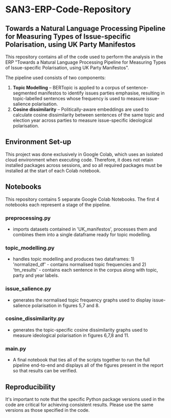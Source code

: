 # SAN3-ERP-Code-Repository

## Towards a Natural Language Processing Pipeline for Measuring Types of Issue-specific Polarisation, using UK Party Manifestos

This repository contains all of the code used to perform the analysis in the ERP "Towards a Natural Language Processing Pipeline for Measuring Types of Issue-specific Polarisation, using UK Party Manifestos". 

The pipeline used consists of two components:
1)	**Topic Modelling** – BERTopic is applied to a corpus of sentence-segmented manifestos to identify issues parties emphasise, resulting in topic-labelled sentences whose frequency is used to measure issue-salience polarisation.
2)	**Cosine dissimilarity** – Politically-aware embeddings are used to calculate cosine dissimilarity between sentences of the same topic and election year across parties to measure issue-specific ideological polarisation.

## Environment Set-up
This project was done exclusively in Google Colab, which uses an isolated cloud environment when executing code. Therefore, it does not retain installed packages across sessions, and so all required packages must be installed at the start of each Colab notebook.

## Notebooks
This repository contains 5 separate Google Colab Notebooks. The first 4 notebooks each represent a stage of the pipeline.

### preprocessing.py
- imports datasets contained in 'UK_manifestos', processes them and combines them into a single dataframe ready for topic modelling.

### topic_modelling.py
- handles topic modelling and produces two dataframes: 1) 'normalized_df' - contains normalised topic frequencies and 2) 'tm_results' - contains each sentence in the corpus along with topic, party and year labels.

### issue_salience.py
- generates the normalised topic frequency graphs used to display issue-salience polarisation in figures 5,7 and 8.

### cosine_dissimilarity.py
- generates the topic-specific cosine dissimilarity graphs used to measure ideological polarisation in figures 6,7,8 and 11.

### main.py
- A final notebook that ties all of the scripts together to run the full pipeline end-to-end and displays all of the figures present in the report so that results can be verified.


## Reproducibility
It's important to note that the specific Python package versions used in the code are critical for achieving consistent results. Please use the same versions as those specified in the code.

